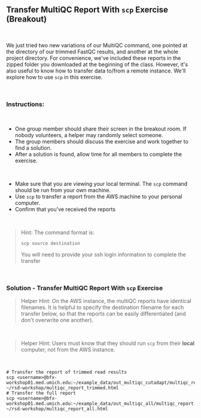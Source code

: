 ## Transfer MultiQC Report With `scp` Exercise (Breakout)

<br>

We just tried two new variations of our MultiQC command, one pointed at the directory of our trimmed FastQC results, and another at the whole project directory. For convenience, we've included these reports in the zipped folder you downloaded at the beginning of the class. However, it's also useful to know how to transfer data to/from a remote instance. We'll explore how to use `scp` in this exercise.

<br>

### Instructions:

<br>

- One group member should share their screen in the breakout room. If nobody volunteers, a helper may randomly select someone.
- The group members should discuss the exercise and work together to find a solution.
- After a solution is found, allow time for all members to complete the exercise.

<br>

- Make sure that you are viewing your local terminal. The `scp` command should be run from your own machine.
- Use `scp` to transfer a report from the AWS machine to your personal computer.
- Confirm that you've received the reports

<br>

> Hint: The command format is:
>
> ~~~
> scp source destination
> ~~~
>
> You will need to provide your ssh login information to complete the transfer

<br>

### Solution - Transfer MultiQC Report With `scp` Exercise

> Helper Hint: On the AWS instance, the multiQC reports have identical filenames. It is helpful to specify the destination filename for each transfer below, so that the reports can be easily differentiated (and don't overwrite one another).

<br>

> Helper Hint: Users must know that they should run `scp` from their **local** computer, not from the AWS instance.

<br>

```
# Transfer the report of trimmed read results
scp <username>@bfx-workshop01.med.umich.edu:~/example_data/out_multiqc_cutadapt/multiqc_report.html ~/rsd-workshop/multiqc_report_trimmed.html
# Transfer the full report
scp <username>@bfx-workshop01.med.umich.edu:~/example_data/out_multiqc_all/multiqc_report.html ~/rsd-workshop/multiqc_report_all.html
```

<br>
